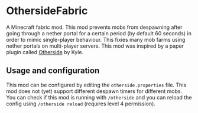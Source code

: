 # OthersideFabric
A Minecraft fabric mod. This mod prevents mobs from despawning after going through a nether portal for a certain period (by default 60 seconds) in order to mimic single-player behaviour. This fixies many mob farms using nether portals on multi-player servers.
This mod was inspired by a paper plugin called [Otherside](https://hangar.papermc.io/Kyle/Otherside) by Kyle.

## Usage and configuration
This mod can be configured by editing the `otherside.properties` file. This mod does not (yet) support different despawn timers for different mobs.
You can check if this mod is running with `/otherside` and you can reload the config using `/otherside reload` (requires level 4 permission).


